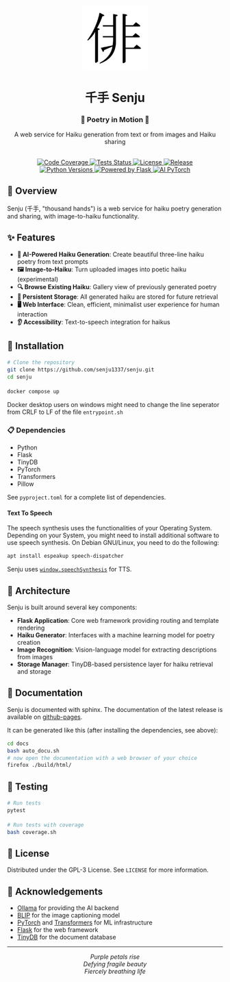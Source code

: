 <div align="center">
    <img alt="senju logo" src="./docs/source/_static/kanji.png" width="30%"/>
    <h1>千手 Senju</h1>
    <h3>🎋 Poetry in Motion 🎎</h3>
    <p>
        A web service for Haiku generation from text or from images and Haiku
        sharing
    </p>
    <br/>
    <a href="https://codecov.io/gh/senju1337/senju">
        <img src="https://codecov.io/gh/senju1337/senju/branch/master/graph/badge.svg" alt="Code Coverage"/>
    </a>
    <a href="https://github.com/senju1337/senju/actions">
        <img src="https://img.shields.io/github/actions/workflow/status/senju1337/senju/tests.yml?label=Python tests%20CI" alt="Tests Status"/>
    </a>
    <a href="https://github.com/senju1337/senju/blob/master/LICENSE">
        <img src="https://img.shields.io/github/license/senju1337/senju" alt="License"/>
    </a>
    <a href="https://github.com/senju1337/senju/releases">
        <img src="https://img.shields.io/github/v/release/senju1337/senju" alt="Release"/>
    </a>
    <br/>
    <a href="https://python.org">
        <img src="https://img.shields.io/badge/Python-3.10%20|%203.11%20|%203.12-blue?logo=python&logoColor=white" alt="Python Versions"/>
    </a>
    <a href="https://flask.palletsprojects.com/">
        <img src="https://img.shields.io/badge/Powered%20by-Flask-black?logo=flask&logoColor=white" alt="Powered by Flask"/>
    </a>
    <a href="https://pytorch.org/">
        <img src="https://img.shields.io/badge/AI-PyTorch-EE4C2C?logo=pytorch&logoColor=white" alt="AI PyTorch"/>
    </a>
</div>

## 🌊 Overview

Senju (千手, "thousand hands") is a web service for haiku poetry generation and sharing, with image-to-haiku functionality.

## ✨ Features

- **🎏 AI-Powered Haiku Generation**: Create beautiful three-line haiku poetry from text prompts
- **🖼️ Image-to-Haiku**: Turn uploaded images into poetic haiku (experimental)
- **🔍 Browse Existing Haiku**: Gallery view of previously generated poetry
- **💾 Persistent Storage**: All generated haiku are stored for future retrieval
- **🖥️ Web Interface**: Clean, efficient, minimalist user experience for human interaction
- **👂 Accessibility**: Text-to-speech integration for haikus

## 🔧 Installation

```bash
# Clone the repository
git clone https://github.com/senju1337/senju.git
cd senju

docker compose up
```

Docker desktop users on windows might need to change the line seperator from CRLF to LF of the file
`entrypoint.sh`

### 📋 Dependencies

- Python
- Flask
- TinyDB
- PyTorch
- Transformers
- Pillow

See `pyproject.toml` for a complete list of dependencies.

#### Text To Speech

The speech synthesis uses the functionalities of your Operating System. Depending on your System, you might need to install additional software to use speech synthesis. On Debian GNU/Linux, you need to do the following:

```bash
apt install espeakup speech-dispatcher
```

Senju uses [`window.speechSynthesis`](https://developer.mozilla.org/en-US/docs/Web/API/Window/speechSynthesis) for TTS.

## 🏯 Architecture

Senju is built around several key components:

- **Flask Application**: Core web framework providing routing and template rendering
- **Haiku Generator**: Interfaces with a machine learning model for poetry creation
- **Image Recognition**: Vision-language model for extracting descriptions from images
- **Storage Manager**: TinyDB-based persistence layer for haiku retrieval and storage

## 📝 Documentation

Senju is documented with sphinx. The documentation of the latest release is
available on [github-pages](https://senju1337.github.io/senju/).

It can be generated like this (after installing the dependencies, see above):

```bash
cd docs
bash auto_docu.sh
# now open the documentation with a web browser of your choice
firefox ./build/html/
```

## 🧪 Testing

```bash
# Run tests
pytest

# Run tests with coverage
bash coverage.sh
```

## 📜 License

Distributed under the GPL-3 License. See `LICENSE` for more information.

## 🙏 Acknowledgements

- [Ollama](https://ollama.ai/) for providing the AI backend
- [BLIP](https://github.com/salesforce/BLIP) for the image captioning model
- [PyTorch](https://pytorch.org/) and [Transformers](https://huggingface.co/docs/transformers/index) for ML infrastructure
- [Flask](https://flask.palletsprojects.com/) for the web framework
- [TinyDB](https://tinydb.readthedocs.io/) for the document database

<hr>

<div align="center">
    <i>Purple petals rise<br>
    Defying fragile beauty<br>
    Fiercely breathing life</i>
</div>
